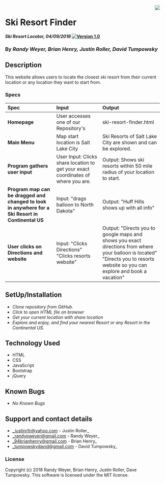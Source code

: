 <img src= "img/skiing.png" align="right" />

# Ski Resort Finder


#### _Ski Resort Locator, 04/09/2018_ [![Version 1.0](https://cdn.rawgit.com/sindresorhus/awesome/d7305f38d29fed78fa85652e3a63e154dd8e8829/media/badge.svg)]()

### By _**Randy Weyer, Brian Henry, Justin Roller, David Tumpowsky**_

## Description
This website allows users to locate the closest ski resort from their current location or any location they want to start from.

### Specs
| Spec | Input | Output |
| :-------------     | :------------- | :------------- |
| **Homepage** | User accesses one of our Repository's | ski-resort-finder.html|
| **Main Menu** | Map start location is Salt Lake City | Ski Resorts of Salt Lake City are shown and can be explored. |
| **Program gathers user input**| User Input: Clicks share location to get your exact coordinates of where you are.  | Output: Shows ski resorts within 50 mile radius of your location to start. |
| **Program map can be dragged and changed to look in anywhere for a Ski Resort in Continental US**| Input: "drags balloon to North Dakota" | Output: "Huff Hills shows up with all info" |
| **User clicks on Directions and website** | Input: "Clicks Directions" "Clicks resorts website" | Output: "Directs you to google maps and shows you exact directions from where your balloon is located" "Directs you to resorts website so you can explore and book a vacation" |

## SetUp/Installation
* _Clone repository from GitHub._
* _Click to open HTML file on browser_
* _Get your current location with share location_
* _Explore and enjoy, and find your nearest Resort or any Resort in the Continental US._

## Technology Used
* HTML
* CSS
* JavaScript
* Bootstrap
* jQuery

## Known Bugs
* _No Known Bugs_

## Support and contact details

* _justinrllr@yahoo.com - Justin Roller_
* _randypweyer@gmail.com - Randy Weyer_
* _94brianhenry@gmail.com - Brian Henry_
* _tumpowskydavid@gmail.com - David Tumpowsky_

### License
Copyright (c) 2018 Randy Weyer, Brian Henry, Justin Roller, Dave Tumpowsky.
This software is licensed under the MIT license.
